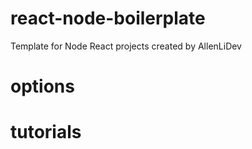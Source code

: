 # react-node-boilerplate
Template for Node React projects created by AllenLiDev

# options


# tutorials
